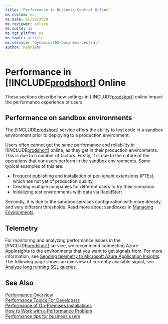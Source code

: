 ```yaml
---
title: "Performance in Business Central Online"
ms.custom: na
ms.date: 01/29/2020
ms.reviewer: solsen
ms.suite: na
ms.tgt_pltfrm: na
ms.topic: article
ms.service: "dynamics365-business-central"
author: KennieNP
---
```


# Performance in [!INCLUDE[prodshort](../developer/includes/prodshort.md)] Online

These sections describe how settings in [!INCLUDE[prodshort](../developer/includes/prodshort.md)] online impact the performance experience of users. 

## Performance on sandbox environments

The [!INCLUDE[prodshort](../developer/includes/prodshort.md)] service offers the ability to test code in a sandbox environment prior to deploying to a production environment. 

<!-- section partly rephrased -->
Users often cannot get the same performance and reliability in [!INCLUDE[prodshort](../developer/includes/prodshort.md)] online, as they get in their production environments. This is due to a number of factors. Firstly, it is due to the nature of the operations that our users perform in the sandbox environments. Some typical examples of this are:

- Frequent publishing and installation of per-tenant extensions (PTEs), which are not yet of production quality
- Creating multiple companies for different users to try their scenarios
- Initializing test environments with data via RapidStart

Secondly, it is due to the sandbox services configuration with more density, and very different thresholds. Read more about sandboxes in [Managing Environments](../administration/tenant-admin-center-environments.md).

<!--
Due to the nature of the operations our users perform in the sandbox environments, such as (for instance frequent publishing and installation of per-tenant extensions (PTEs), which are not yet of production quality, creating multiple companies for different users to try their scenarios, initializing test environments with data via RapidStart, and so on etc.), and due to the Sandbox services configuration (with more density, and very different thresholds), the users will often cannot get the same performance and reliability as they get in their production environments.  -->

## Telemetry

For monitoring and analyzing performance issues in the [!INCLUDE[prodshort](../developer/includes/prodshort.md)] service, we recommend connecting Azure AppInsights to the environments that you want to get signals from. For more information, see [Sending telemetry to Microsoft Azure Application Insights](../administration/tenant-admin-center-telemetry.md#appinsights). The following page shows an overview of currently available signal, see [Analyze long running SQL queries](../administration/telemetry-overview.md).

## See Also

[Performance Overview](performance-overview.md)  
[Performance Topics For Developers](performance-developer.md)  
[Performance of On-Premises Installations](performance-onprem.md)  
[How to Work with a Performance Problem](performance-work-perf-problem.md)  
[Performance tips for business users](performance-users.md)  
